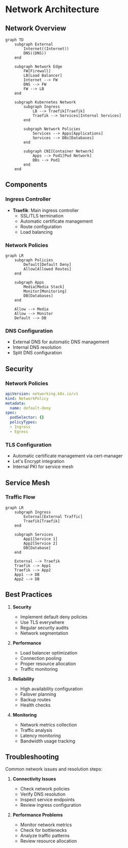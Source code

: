 # Network Architecture

## Network Overview

```mermaid
graph TD
    subgraph External
        Internet((Internet))
        DNS((DNS))
    end

    subgraph Network Edge
        FW[Firewall]
        LB[Load Balancer]
        Internet --> FW
        DNS --> FW
        FW --> LB
    end

    subgraph Kubernetes Network
        subgraph Ingress
            LB --> Traefik[Traefik]
            Traefik --> Services[Internal Services]
        end

        subgraph Network Policies
            Services --> Apps[Applications]
            Services --> DBs[Databases]
        end

        subgraph CNI[Container Network]
            Apps --> Pod1[Pod Network]
            DBs --> Pod1
        end
    end
```

## Components

### Ingress Controller
- **Traefik**: Main ingress controller
  - SSL/TLS termination
  - Automatic certificate management
  - Route configuration
  - Load balancing

### Network Policies
```mermaid
graph LR
    subgraph Policies
        Default[Default Deny]
        Allow[Allowed Routes]
    end

    subgraph Apps
        Media[Media Stack]
        Monitor[Monitoring]
        DB[Databases]
    end

    Allow --> Media
    Allow --> Monitor
    Default --> DB
```

### DNS Configuration
- External DNS for automatic DNS management
- Internal DNS resolution
- Split DNS configuration

## Security

### Network Policies
```yaml
apiVersion: networking.k8s.io/v1
kind: NetworkPolicy
metadata:
  name: default-deny
spec:
  podSelector: {}
  policyTypes:
  - Ingress
  - Egress
```

### TLS Configuration
- Automatic certificate management via cert-manager
- Let's Encrypt integration
- Internal PKI for service mesh

## Service Mesh

### Traffic Flow
```mermaid
graph LR
    subgraph Ingress
        External[External Traffic]
        Traefik[Traefik]
    end

    subgraph Services
        App1[Service 1]
        App2[Service 2]
        DB[Database]
    end

    External --> Traefik
    Traefik --> App1
    Traefik --> App2
    App1 --> DB
    App2 --> DB
```

## Best Practices

1. **Security**
   - Implement default deny policies
   - Use TLS everywhere
   - Regular security audits
   - Network segmentation

2. **Performance**
   - Load balancer optimization
   - Connection pooling
   - Proper resource allocation
   - Traffic monitoring

3. **Reliability**
   - High availability configuration
   - Failover planning
   - Backup routes
   - Health checks

4. **Monitoring**
   - Network metrics collection
   - Traffic analysis
   - Latency monitoring
   - Bandwidth usage tracking

## Troubleshooting

Common network issues and resolution steps:
1. **Connectivity Issues**
   - Check network policies
   - Verify DNS resolution
   - Inspect service endpoints
   - Review ingress configuration

2. **Performance Problems**
   - Monitor network metrics
   - Check for bottlenecks
   - Analyze traffic patterns
   - Review resource allocation
